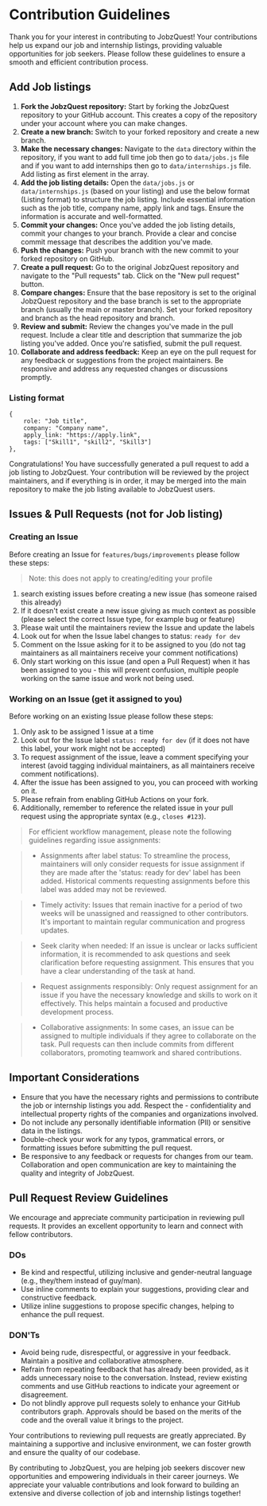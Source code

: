 # Contribution Guidelines

Thank you for your interest in contributing to JobzQuest! Your contributions help us expand our job and internship listings, providing valuable opportunities for job seekers. Please follow these guidelines to ensure a smooth and efficient contribution process.

## Add Job listings

1. **Fork the JobzQuest repository:** Start by forking the JobzQuest repository to your GitHub account. This creates a copy of the repository under your account where you can make changes.
2. **Create a new branch:** Switch to your forked repository and create a new branch.
3. **Make the necessary changes:** Navigate to the `data` directory within the repository, if you want to add full time job then go to `data/jobs.js` file and if you want to add internships then go to `data/internships.js` file. Add listing as first element in the array.
4. **Add the job listing details:** Open the `data/jobs.js` or `data/internships.js` (based on your listing) and use the below format (Listing format) to structure the job listing. Include essential information such as the job title, company name, apply link and tags. Ensure the information is accurate and well-formatted.
5. **Commit your changes:** Once you've added the job listing details, commit your changes to your branch. Provide a clear and concise commit message that describes the addition you've made.
6. **Push the changes:** Push your branch with the new commit to your forked repository on GitHub.
7. **Create a pull request:** Go to the original JobzQuest repository and navigate to the "Pull requests" tab. Click on the "New pull request" button.
8. **Compare changes:** Ensure that the base repository is set to the original JobzQuest repository and the base branch is set to the appropriate branch (usually the main or master branch). Set your forked repository and branch as the head repository and branch.
9. **Review and submit:** Review the changes you've made in the pull request. Include a clear title and description that summarize the job listing you've added. Once you're satisfied, submit the pull request.
10. **Collaborate and address feedback:** Keep an eye on the pull request for any feedback or suggestions from the project maintainers. Be responsive and address any requested changes or discussions promptly.

### Listing format
```
{
    role: "Job title",
    company: "Company name",
    apply_link: "https://apply.link",
    tags: ["Skill1", "skill2", "Skill3"]
}, 
```

Congratulations! You have successfully generated a pull request to add a job listing to JobzQuest. Your contribution will be reviewed by the project maintainers, and if everything is in order, it may be merged into the main repository to make the job listing available to JobzQuest users.

## Issues & Pull Requests (not for Job listing)

### Creating an Issue

Before creating an Issue for `features/bugs/improvements` please follow these steps:
> Note: this does not apply to creating/editing your profile

1. search existing issues before creating a new issue (has someone raised this already)
2. If it doesn't exist create a new issue giving as much context as possible (please select the correct Issue type, for example bug or feature)
3. Please wait until the maintainers review the Issue and update the labels
4. Look out for when the Issue label changes to status: `ready for dev`
5. Comment on the Issue asking for it to be assigned to you (do not tag maintainers as all maintainers receive your comment notifications)
6. Only start working on this issue (and open a Pull Request) when it has been assigned to you - this will prevent confusion, multiple people working on the same issue and work not being used.

### Working on an Issue (get it assigned to you)

Before working on an existing Issue please follow these steps:

1. Only ask to be assigned 1 issue at a time
2. Look out for the Issue label `status: ready for dev` (if it does not have this label, your work might not be accepted)
3. To request assignment of the issue, leave a comment specifying your interest (avoid tagging individual maintainers, as all maintainers receive comment notifications).
4. After the issue has been assigned to you, you can proceed with working on it. 
5. Please refrain from enabling GitHub Actions on your fork. 
6. Additionally, remember to reference the related issue in your pull request using the appropriate syntax (e.g., `closes #123`).


> For efficient workflow management, please note the following guidelines regarding issue assignments:

> - Assignments after label status: To streamline the process, maintainers will only consider requests for issue assignment if they are made after the 'status: ready for dev' label has been added. Historical comments requesting assignments before this label was added may not be reviewed.

> - Timely activity: Issues that remain inactive for a period of two weeks will be unassigned and reassigned to other contributors. It's important to maintain regular communication and progress updates.

> - Seek clarity when needed: If an issue is unclear or lacks sufficient information, it is recommended to ask questions and seek clarification before requesting assignment. This ensures that you have a clear understanding of the task at hand.

> - Request assignments responsibly: Only request assignment for an issue if you have the necessary knowledge and skills to work on it effectively. This helps maintain a focused and productive development process.

> - Collaborative assignments: In some cases, an issue can be assigned to multiple individuals if they agree to collaborate on the task. Pull requests can then include commits from different collaborators, promoting teamwork and shared contributions.

## Important Considerations

- Ensure that you have the necessary rights and permissions to contribute the job or internship listings you add. Respect the - confidentiality and intellectual property rights of the companies and organizations involved.
- Do not include any personally identifiable information (PII) or sensitive data in the listings.
- Double-check your work for any typos, grammatical errors, or formatting issues before submitting the pull request.
- Be responsive to any feedback or requests for changes from our team. Collaboration and open communication are key to maintaining the quality and integrity of JobzQuest.


## Pull Request Review Guidelines

We encourage and appreciate community participation in reviewing pull requests. It provides an excellent opportunity to learn and connect with fellow contributors.

### DOs

- Be kind and respectful, utilizing inclusive and gender-neutral language (e.g., they/them instead of guy/man).
- Use inline comments to explain your suggestions, providing clear and constructive feedback.
- Utilize inline suggestions to propose specific changes, helping to enhance the pull request.

### DON'Ts

- Avoid being rude, disrespectful, or aggressive in your feedback. Maintain a positive and collaborative atmosphere.
- Refrain from repeating feedback that has already been provided, as it adds unnecessary noise to the conversation. Instead, review existing comments and use GitHub reactions to indicate your agreement or disagreement.
- Do not blindly approve pull requests solely to enhance your GitHub contributors graph. Approvals should be based on the merits of the code and the overall value it brings to the project.

Your contributions to reviewing pull requests are greatly appreciated. By maintaining a supportive and inclusive environment, we can foster growth and ensure the quality of our codebase.


By contributing to JobzQuest, you are helping job seekers discover new opportunities and empowering individuals in their career journeys. We appreciate your valuable contributions and look forward to building an extensive and diverse collection of job and internship listings together!